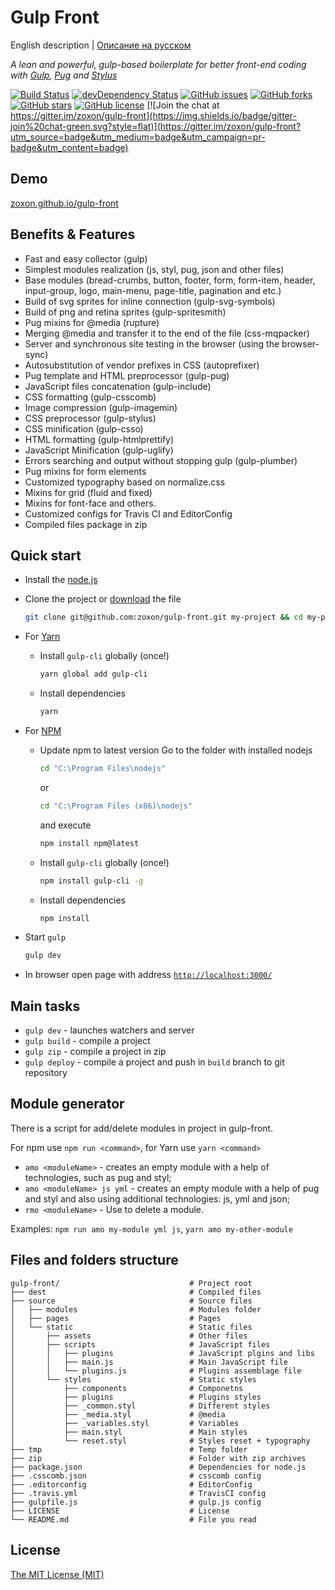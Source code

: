 # Gulp Front

English description | [Описание на русском](README_RU.md)

*A lean and powerful, gulp-based boilerplate for better front-end coding with [Gulp](http://gulpjs.com/), [Pug](https://pugjs.org/) and [Stylus](https://learnboost.github.io/stylus/)*

[![Build Status](https://api.travis-ci.org/zoxon/gulp-front.svg)](https://travis-ci.org/zoxon/gulp-front)
[![devDependency Status](https://david-dm.org/zoxon/gulp-front/dev-status.svg)](https://david-dm.org/zoxon/gulp-front#info=devDependencies)
[![GitHub issues](https://img.shields.io/github/issues/zoxon/gulp-front.svg?style=flat)](https://github.com/zoxon/gulp-front/issues)
[![GitHub forks](https://img.shields.io/github/forks/zoxon/gulp-front.svg?style=flat)](https://github.com/zoxon/gulp-front/network)
[![GitHub stars](https://img.shields.io/github/stars/zoxon/gulp-front.svg?style=flat)](https://github.com/zoxon/gulp-front/stargazers)
[![GitHub license](https://img.shields.io/badge/license-MIT-blue.svg?style=flat)](https://github.com/zoxon/gulp-front/blob/master/LICENSE)
[![Join the chat at https://gitter.im/zoxon/gulp-front](https://img.shields.io/badge/gitter-join%20chat-green.svg?style=flat)](https://gitter.im/zoxon/gulp-front?utm_source=badge&utm_medium=badge&utm_campaign=pr-badge&utm_content=badge)

## Demo
[zoxon.github.io/gulp-front](http://zoxon.github.io/gulp-front/)

## Benefits & Features

* Fast and easy collector (gulp)
* Simplest modules realization (js, styl, pug, json and other files) 
* Base modules (bread-crumbs, button, footer, form, form-item, header, input-group, logo, main-menu, page-title, pagination and etc.) 
* Build of svg sprites for inline connection (gulp-svg-symbols) 
* Build of png and retina sprites (gulp-spritesmith)
* Pug mixins for @media (rupture)
* Merging @media and transfer it to the end of the file (css-mqpacker)
* Server and synchronous site testing in the browser (using the browser-sync)
* Autosubstitution of vendor prefixes in CSS (autoprefixer)
* Pug template and HTML preprocessor (gulp-pug)
* JavaScript files concatenation (gulp-include)
* CSS formatting (gulp-csscomb)
* Image compression (gulp-imagemin)
* CSS preprocessor (gulp-stylus)
* CSS minification (gulp-csso)
* HTML formatting (gulp-htmlprettify)
* JavaScript Minification (gulp-uglify)
* Errors searching and output without stopping gulp (gulp-plumber)
* Pug mixins for form elements
* Customized typography based on normalize.css
* Mixins for grid (fluid and fixed)
* Mixins for font-face and others.
* Customized configs for Travis CI and EditorConfig
* Compiled files package in zip


## Quick start

* Install the [node.js](https://nodejs.org)
* Clone the project or [download](https://github.com/zoxon/gulp-front/archive/master.zip) the file

	```bash
	git clone git@github.com:zoxon/gulp-front.git my-project && cd my-project
	```

* For [Yarn](https://yarnpkg.com)
	- Install `gulp-cli` globally (once!)

		```bash
		yarn global add gulp-cli
		```

	- Install dependencies

		```bash
		yarn
		```

* For [NPM](https://www.npmjs.com)
	- Update npm to latest version
		Go to the folder with installed nodejs

		```bash
		cd "C:\Program Files\nodejs"
		```

		or

		```bash
		cd "C:\Program Files (x86)\nodejs"
		```

		and execute

		```bash
		npm install npm@latest
		```

	- Install `gulp-cli` globally (once!)

		```bash
		npm install gulp-cli -g
		```

	- Install dependencies

		```bash
		npm install
		```

* Start `gulp`

	```bash
	gulp dev
	```

* In browser open page with address [`http://localhost:3000/`](http://localhost:3000/)


## Main tasks

* `gulp dev` - launches watchers and server
* `gulp build` - compile a project
* `gulp zip` - compile a project in zip
* `gulp deploy` - compile a project and push in `build` branch to git repository

## Module generator

There is a script for add/delete modules in project in gulp-front.

For npm use `npm run <command>`, for Yarn use `yarn <command>`

* `amo <moduleName>` - creates an empty module with a help of technologies, such as pug and styl;
* `amo <moduleName> js yml` - creates an empty module with a help of pug and styl and also using additional technologies: js, yml and json;
* `rmo <moduleName>` - Use to delete a module.

Examples: `npm run amo my-module yml js`, `yarn amo my-other-module`


## Files and folders structure

```
gulp-front/                             # Project root
├── dest                                # Compiled files
├── source                              # Source files
│   ├── modules                         # Modules folder
│   ├── pages                           # Pages
│   └── static                          # Static files
│       ├── assets                      # Other files
│       ├── scripts                     # JavaScript files
│       │   ├── plugins                 # JavaScript plgins and libs
│       │   ├── main.js                 # Main JavaScript file
│       │   └── plugins.js              # Plugins assemblage file
│       └── styles                      # Static styles
│           ├── components              # Componetns
│           ├── plugins                 # Plugins styles
│           ├── _common.styl            # Different styles
│           ├── _media.styl             # @media
│           ├── _variables.styl         # Variables
│           ├── main.styl               # Main styles
│           └── reset.styl              # Styles reset + typography
├── tmp                                 # Temp folder
├── zip                                 # Folder with zip archives
├── package.json                        # Dependencies for node.js
├── .csscomb.json                       # csscomb config
├── .editorconfig                       # EditorConfig
├── .travis.yml                         # TravisCI config
├── gulpfile.js                         # gulp.js config
├── LICENSE                             # License
└── README.md                           # File you read
```

## License
[The MIT License (MIT)](LICENSE)
